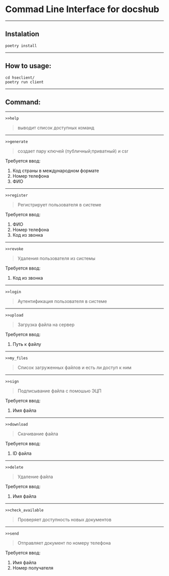 # Commad Line Interface for docshub
---
## Instalation
```
poetry install
```
---
## How to usage:

```
cd hseclient/
poetry run client
```
---
## Command:
---
```
>>help
```
>выводит список доступных команд
---
```
>>generate
```
>создает пару ключей (публичный;приватный) и csr

Требуется ввод: 
1. Код страны в международном формате 
2. Номер телефона
3. ФИО 
---
```
>>register
```
> Регистрирует пользователя в системе

Требуется ввод: 
1. ФИО
2. Номер телефона
3. Код из звонка
---
```
>>revoke
```
> Удаления пользователя из системы

Требуется ввод: 
1. Код из звонка
---
```
>>login
```
> Аутентификация пользователя в системе

---
```
>>upload
```
> Загрузка файла на сервер

Требуется ввод:
1. Путь к файлу
---
```
>>my_files
```
> Список загруженных файлов и есть ли доступ к ним
---
```
>>sign
```
> Подписывание файла с помошью ЭЦП

Требуется ввод:
1. Имя файла
---
```
>>download
```
> Скачивание файла

Требуется ввод:
1. ID файла
---
```
>>delete
```
> Удаление файла

Требуется ввод:
1. Имя файла
---
```
>>check_available
```
> Проверяет доступность новых документов
---
```
>>send
```
>  Отправляет документ по номеру телефона

Требуется ввод:
1. Имя файла
2. Номер получателя

